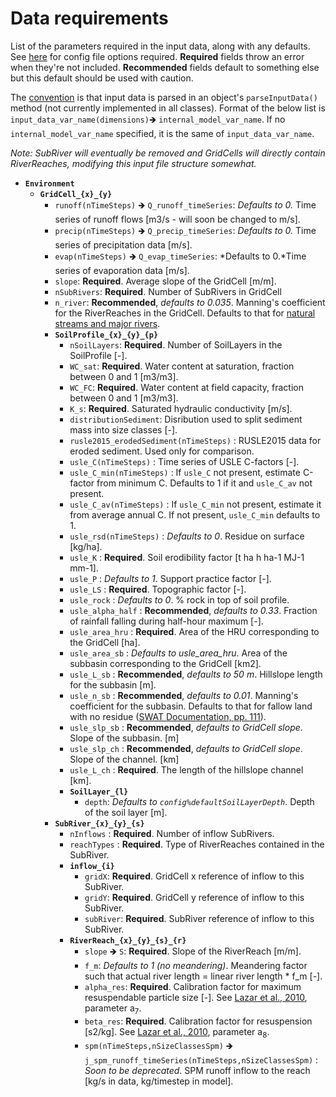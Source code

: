# Data requirements

List of the parameters required in the input data, along with any defaults. See [here](/doc/config.md) for config file options required. **Required** fields throw an error when they're not included. **Recommended** fields default to something else but this default should be used with caution.

The [convention](/doc/conventions.md) is that input data is parsed in an object's `parseInputData()` method (not currently implemented in all classes). Format of the below list is `input_data_var_name(dimensions)`&#129146; `internal_model_var_name`. If no `internal_model_var_name` specified, it is the same of `input_data_var_name`.

*Note: SubRiver will eventually be removed and GridCells will directly contain RiverReaches, modifying this input file structure somewhat.*

- **`Environment`**
    + **`GridCell_{x}_{y}`**
        * `runoff(nTimeSteps)` &#129146; `Q_runoff_timeSeries`: *Defaults to 0.* Time series of runoff flows [m3/s - will soon be changed to m/s].
        * `precip(nTimeSteps)` &#129146; `Q_precip_timeSeries`: *Defaults to 0.* Time series of precipitation data [m/s].
        * `evap(nTimeSteps)` &#129146; `Q_evap_timeSeries`: *Defaults to 0.*Time series of evaporation data [m/s].
        * `slope`: **Required**. Average slope of the GridCell [m/m].
        * `nSubRivers`: **Required**. Number of SubRivers in GridCell
        * `n_river`: **Recommended**, *defaults to 0.035*. Manning's coefficient for the RiverReaches in the GridCell. Defaults to that for [natural streams and major rivers](http://www.engineeringtoolbox.com/mannings-roughness-d_799.html).
        * **`SoilProfile_{x}_{y}_{p}`**
            - `nSoilLayers`: **Required**. Number of SoilLayers in the SoilProfile [-].
            - `WC_sat`: **Required**. Water content at saturation, fraction between 0 and 1 [m3/m3].
            - `WC_FC`: **Required**. Water content at field capacity, fraction between 0 and 1 [m3/m3].
            - `K_s`: **Required**. Saturated hydraulic conductivity [m/s].
            - `distributionSediment`: Disribution used to split sediment mass into size classes [-].
            - `rusle2015_erodedSediment(nTimeSteps)` : RUSLE2015 data for eroded sediment. Used only for comparison.
            - `usle_C(nTimeSteps)` : Time series of USLE C-factors [-].
            - `usle_C_min(nTimeSteps)` : If `usle_C` not present, estimate C-factor from minimum C. Defaults to 1 if it and `usle_C_av` not present.
            - `usle_C_av(nTimeSteps)` : If `usle_C_min` not present, estimate it from average annual C. If not present, `usle_C_min` defaults to 1.
            - `usle_rsd(nTimeSteps)` : *Defaults to 0*. Residue on surface [kg/ha].
            - `usle_K` : **Required**. Soil erodibility factor [t ha h ha-1 MJ-1 mm-1].
            - `usle_P` : *Defaults to 1*. Support practice factor [-].
            - `usle_LS` : **Required**. Topographic factor [-].
            - `usle_rock` : *Defaults to 0*. % rock in top of soil profile.
            - `usle_alpha_half` : **Recommended**, *defaults to 0.33*. Fraction of rainfall falling during half-hour maximum [-].
            - `usle_area_hru` : **Required**. Area of the HRU corresponding to the GridCell [ha].
            - `usle_area_sb` : *Defaults to usle_area_hru*. Area of the subbasin corresponding to the GridCell [km2].
            - `usle_L_sb` : **Recommended**, *defaults to 50 m*. Hillslope length for the subbasin [m].
            - `usle_n_sb` : **Recommended**, *defaults to 0.01*. Manning's coefficient for the subbasin. Defaults to that for fallow land with no residue ([SWAT Documentation, pp. 111](http://swat.tamu.edu/media/99192/swat2009-theory.pdf)).
            - `usle_slp_sb` : **Recommended**, *defaults to GridCell slope*. Slope of the subbasin. [m]
            - `usle_slp_ch` : **Recommended**, *defaults to GridCell slope*. Slope of the channel. [km]
            - `usle_L_ch` : **Required**. The length of the hillslope channel [km].
            - **`SoilLayer_{l}`**
                + `depth`: *Defaults to `config%defaultSoilLayerDepth`*. Depth of the soil layer [m].
        * **`SubRiver_{x}_{y}_{s}`**
            - `nInflows` : **Required**. Number of inflow SubRivers.
            - `reachTypes` : **Required**. Type of RiverReaches contained in the SubRiver.
            - **`inflow_{i}`**
                + `gridX`: **Required**. GridCell x reference of inflow to this SubRiver.
                + `gridY`: **Required**. GridCell y reference of inflow to this SubRiver.
                + `subRiver`: **Required**. SubRiver reference of inflow to this SubRiver.
            - **`RiverReach_{x}_{y}_{s}_{r}`**
                + `slope` &#129146; `S`: **Required**. Slope of the RiverReach [m/m].
                + `f_m`: *Defaults to 1 (no meandering)*. Meandering factor such that actual river length = linear river length * f_m [-].
                + `alpha_res`: **Required**. Calibration factor for maximum resuspendable particle size [-]. See [Lazar et al., 2010](http://www.sciencedirect.com/science/article/pii/S0048969710001749?via%3Dihub), parameter a<sub>7</sub>.
                + `beta_res`: **Required**. Calibration factor for resuspension [s2/kg]. See [Lazar et al., 2010](http://www.sciencedirect.com/science/article/pii/S0048969710001749?via%3Dihub), parameter a<sub>8</sub>.
                + `spm(nTimeSteps,nSizeClassesSpm)` &#129146; `j_spm_runoff_timeSeries(nTimeSteps,nSizeClassesSpm)` : *Soon to be deprecated*. SPM runoff inflow to the reach [kg/s in data, kg/timestep in model].